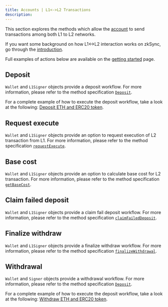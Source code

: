 ```yaml
---
title: Accounts | L1<->L2 Transactions
description:
---
```


This section explores the methods which allow the
[account](/js/ethers/v6/accounts) to send transactions among both L1 to L2 networks.

If you want some background on how L1<->L2 interaction works on zkSync, go through the
[introduction](https://docs.zksync.io/build/developer-reference/l1-l2-interop.html).

Full examples of actions below are available on the [getting started](/js/ethers/v6/getting-started) page.

## Deposit

`Wallet` and `L1Signer` objects provide a deposit workflow.
For more information, please refer to the method specification [`Deposit`](/js/ethers/v6/accounts#deposit).

For a complete example of how to execute the deposit workflow, take a look at the following:
[Deposit ETH and ERC20 token](https://github.com/zksync-sdk/zksync2-examples/blob/main/js/src/01_deposit.ts).

## Request execute

`Wallet` and `L1Signer` objects provide an option to request execution of L2 transaction from L1. For more information,
please refer to the method specification [`requestExecute`](/js/ethers/v6/accounts#requestexecute).

## Base cost

`Wallet` and `L1Signer` objects provide an option to calculate base cost for L2 transaction. For more information,
please refer to the method specification [`getBaseCost`](/js/ethers/v6/accounts#getbasecost).

## Claim failed deposit

`Wallet` and `L1Signer` objects provide a claim fail deposit workflow. For more information,
please refer to the method specification [`claimFailedDeposit`](/js/ethers/v6/accounts#claimfaileddeposit).

## Finalize withdraw

`Wallet` and `L1Signer` objects provide a finalize withdraw workflow. For more information,
please refer to the method specification [`finalizeWithdrawal`](/js/ethers/v6/accounts#finalizewithdrawal).

## Withdrawal

`Wallet` and `Signer` objects provide a withdrawal workflow. For more information,
please refer to the method specification [`Deposit`](/js/ethers/v6/accounts#deposit).

For a complete example of how to execute the deposit workflow, take a look at the following:
[Withdraw ETH and ERC20 token](https://github.com/zksync-sdk/zksync2-examples/blob/main/js/src/04_withdraw.ts).
